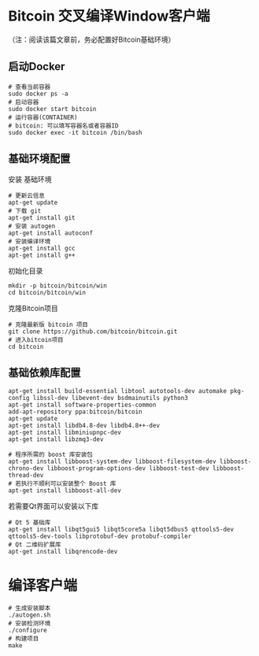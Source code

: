 # Bitcoin 交叉编译Window客户端

（注：阅读该篇文章前，务必配置好Bitcoin基础环境）

## 启动Docker

```
# 查看当前容器
sudo docker ps -a
# 启动容器
sudo docker start bitcoin
# 运行容器(CONTAINER)
# bitcoin: 可以填写容器名或者容器ID
sudo docker exec -it bitcoin /bin/bash
```

## 基础环境配置

安装 基础环境

```
# 更新云信息
apt-get update
# 下载 git
apt-get install git
# 安装 autogen
apt-get install autoconf
# 安装编译环境
apt-get install gcc
apt-get install g++
```

初始化目录

```
mkdir -p bitcoin/bitcoin/win
cd bitcoin/bitcoin/win
```

克隆Bitcoin项目

```
# 克隆最新版 bitcoin 项目
git clone https://github.com/bitcoin/bitcoin.git
# 进入bitcoin项目
cd bitcoin
```

## 基础依赖库配置

```
apt-get install build-essential libtool autotools-dev automake pkg-config libssl-dev libevent-dev bsdmainutils python3
apt-get install software-properties-common
add-apt-repository ppa:bitcoin/bitcoin
apt-get update
apt-get install libdb4.8-dev libdb4.8++-dev
apt-get install libminiupnpc-dev
apt-get install libzmq3-dev
```

```
# 程序所需的 boost 库安装包
apt-get install libboost-system-dev libboost-filesystem-dev libboost-chrono-dev libboost-program-options-dev libboost-test-dev libboost-thread-dev
# 若执行不顺利可以安装整个 Boost 库
apt-get install libboost-all-dev
```

若需要Qt界面可以安装以下库

```
# Qt 5 基础库
apt-get install libqt5gui5 libqt5core5a libqt5dbus5 qttools5-dev qttools5-dev-tools libprotobuf-dev protobuf-compiler
# Qt 二维码扩展库
apt-get install libqrencode-dev
```



# 编译客户端

```
# 生成安装脚本
./autogen.sh
# 安装检测环境
./configure
# 构建项目
make
```



